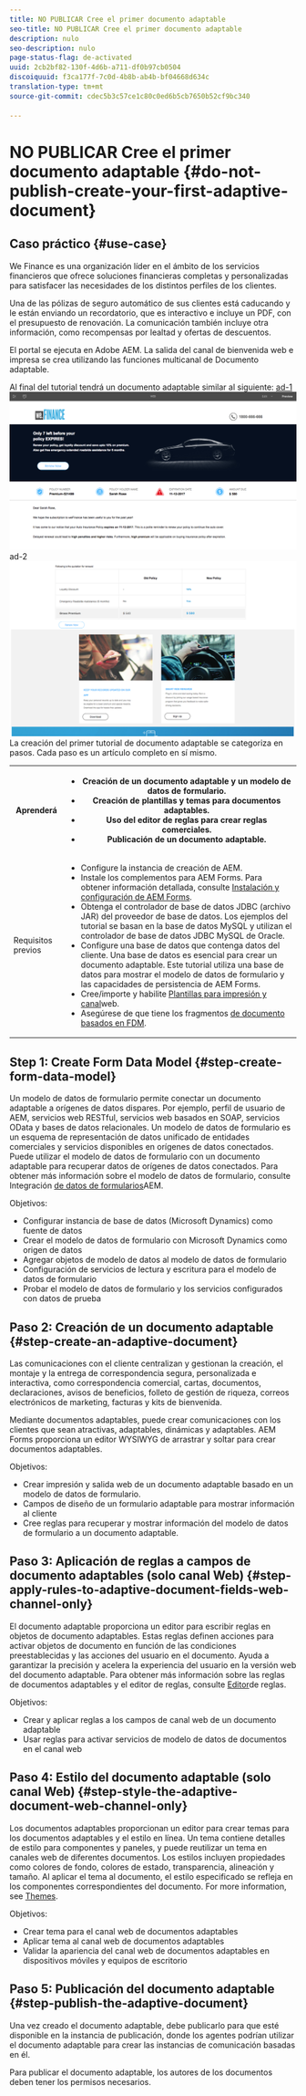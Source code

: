 ```yaml
---
title: NO PUBLICAR Cree el primer documento adaptable
seo-title: NO PUBLICAR Cree el primer documento adaptable
description: nulo
seo-description: nulo
page-status-flag: de-activated
uuid: 2cb2bf82-130f-4d6b-a711-df0b97cb0504
discoiquuid: f3ca177f-7c0d-4b8b-ab4b-bf04668d634c
translation-type: tm+mt
source-git-commit: cdec5b3c57ce1c80c0ed6b5cb7650b52cf9bc340

---
```



# NO PUBLICAR Cree el primer documento adaptable {#do-not-publish-create-your-first-adaptive-document}

## Caso práctico  {#use-case}

We Finance es una organización líder en el ámbito de los servicios financieros que ofrece soluciones financieras completas y personalizadas para satisfacer las necesidades de los distintos perfiles de los clientes.

Una de las pólizas de seguro automático de sus clientes está caducando y le están enviando un recordatorio, que es interactivo e incluye un PDF, con el presupuesto de renovación. La comunicación también incluye otra información, como recompensas por lealtad y ofertas de descuentos.

El portal se ejecuta en Adobe AEM. La salida del canal de bienvenida web e impresa se crea utilizando las funciones multicanal de Documento adaptable.

Al final del tutorial tendrá un documento adaptable similar al siguiente:
[ ad-1 ![](assets/ad-1.png)](https://blogs.adobe.com/contentcorner/files/2017/07/PAF_Mobile.pdf) ad-2 [ ![](assets/ad-2.png)](https://blogs.adobe.com/contentcorner/files/2017/07/PAF_Desktop.pdf)La creación del primer tutorial de documento adaptable se categoriza en pasos. Cada paso es un artículo completo en sí mismo.

<table> 
 <tbody>
  <tr>
   <th>Aprenderá</th> 
   <th>
    <ul> 
     <li>Creación de un documento adaptable y un modelo de datos de formulario.</li> 
     <li>Creación de plantillas y temas para documentos adaptables.</li> 
     <li>Uso del editor de reglas para crear reglas comerciales.<br /> </li> 
     <li>Publicación de un documento adaptable. <br /> </li> 
    </ul> </th> 
  </tr>
  <tr>
   <td>Requisitos previos</td> 
   <td>
    <ul> 
     <li>Configure la instancia de creación de AEM. </li> 
     <li>Instale los complementos para AEM Forms. Para obtener información detallada, consulte <a href="/help/forms/using/installing-configuring-aem-forms-osgi.md" target="_blank">Instalación y configuración de AEM Forms</a>.</li> 
     <li>Obtenga el controlador de base de datos JDBC (archivo JAR) del proveedor de base de datos. Los ejemplos del tutorial se basan en la base de datos MySQL y utilizan el controlador de base de datos JDBC MySQL de Oracle. </li> 
     <li>Configure una base de datos que contenga datos del cliente. Una base de datos es esencial para crear un documento adaptable. Este tutorial utiliza una base de datos para mostrar el modelo de datos de formulario y las capacidades de persistencia de AEM Forms. </li> 
     <li>Cree/importe y habilite <a href="/help/forms/using/web-channel-print-channel.md">Plantillas para impresión y canal</a>web.</li> 
     <li>Asegúrese de que tiene los fragmentos <a href="/help/forms/using/document-fragments.md">de documento basados en FDM</a>.</li> 
    </ul> </td> 
  </tr>
 </tbody>
</table>

## Step 1: Create Form Data Model {#step-create-form-data-model}

Un modelo de datos de formulario permite conectar un documento adaptable a orígenes de datos dispares. Por ejemplo, perfil de usuario de AEM, servicios web RESTful, servicios web basados en SOAP, servicios OData y bases de datos relacionales. Un modelo de datos de formulario es un esquema de representación de datos unificado de entidades comerciales y servicios disponibles en orígenes de datos conectados. Puede utilizar el modelo de datos de formulario con un documento adaptable para recuperar datos de orígenes de datos conectados. Para obtener más información sobre el modelo de datos de formulario, consulte Integración [de datos de formularios](/help/forms/using/data-integration.md)AEM.

Objetivos:

* Configurar instancia de base de datos (Microsoft Dynamics) como fuente de datos
* Crear el modelo de datos de formulario con Microsoft Dynamics como origen de datos
* Agregar objetos de modelo de datos al modelo de datos de formulario
* Configuración de servicios de lectura y escritura para el modelo de datos de formulario
* Probar el modelo de datos de formulario y los servicios configurados con datos de prueba

## Paso 2: Creación de un documento adaptable {#step-create-an-adaptive-document}

Las comunicaciones con el cliente centralizan y gestionan la creación, el montaje y la entrega de correspondencia segura, personalizada e interactiva, como correspondencia comercial, cartas, documentos, declaraciones, avisos de beneficios, folleto de gestión de riqueza, correos electrónicos de marketing, facturas y kits de bienvenida.

Mediante documentos adaptables, puede crear comunicaciones con los clientes que sean atractivas, adaptables, dinámicas y adaptables. AEM Forms proporciona un editor WYSIWYG de arrastrar y soltar para crear documentos adaptables.

<!--`For more information about adaptive documents, see [Introduction to authoring adaptive documents](/forms/using/introduction-ad-authoring.md).`-->

Objetivos:

* Crear impresión y salida web de un documento adaptable basado en un modelo de datos de formulario.
* Campos de diseño de un formulario adaptable para mostrar información al cliente
* Cree reglas para recuperar y mostrar información del modelo de datos de formulario a un documento adaptable.

<!--![see-the-guide-sm](assets/see-the-guide-sm.png)-->

## Paso 3: Aplicación de reglas a campos de documento adaptables (solo canal Web) {#step-apply-rules-to-adaptive-document-fields-web-channel-only}

El documento adaptable proporciona un editor para escribir reglas en objetos de documento adaptables. Estas reglas definen acciones para activar objetos de documento en función de las condiciones preestablecidas y las acciones del usuario en el documento. Ayuda a garantizar la precisión y acelera la experiencia del usuario en la versión web del documento adaptable. Para obtener más información sobre las reglas de documentos adaptables y el editor de reglas, consulte [Editor](/help/forms/using/rule-editor.md)de reglas.

Objetivos:

* Crear y aplicar reglas a los campos de canal web de un documento adaptable
* Usar reglas para activar servicios de modelo de datos de documentos en el canal web

## Paso 4: Estilo del documento adaptable (solo canal Web) {#step-style-the-adaptive-document-web-channel-only}

Los documentos adaptables proporcionan un editor para crear temas para los documentos adaptables y el estilo en línea. Un tema contiene detalles de estilo para componentes y paneles, y puede reutilizar un tema en canales web de diferentes documentos. Los estilos incluyen propiedades como colores de fondo, colores de estado, transparencia, alineación y tamaño. Al aplicar el tema al documento, el estilo especificado se refleja en los componentes correspondientes del documento. For more information, see [Themes](/help/forms/using/themes.md).

Objetivos:

* Crear tema para el canal web de documentos adaptables
* Aplicar tema al canal web de documentos adaptables
* Validar la apariencia del canal web de documentos adaptables en dispositivos móviles y equipos de escritorio

## Paso 5: Publicación del documento adaptable {#step-publish-the-adaptive-document}

Una vez creado el documento adaptable, debe publicarlo para que esté disponible en la instancia de publicación, donde los agentes podrían utilizar el documento adaptable para crear las instancias de comunicación basadas en él.

Para publicar el documento adaptable, los autores de los documentos deben tener los permisos necesarios.
